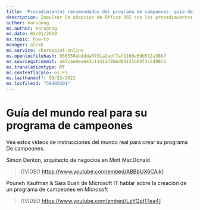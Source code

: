 ```yaml
---
title: 'Procedimientos recomendados del programa de campeones: guía del mundo real'
description: Impulsar la adopción de Office 365 con los procedimientos recomendados del Programa de campeones
author: karuanag
ms.author: karuanag
ms.date: 02/01/2019
ms.topic: how-to
manager: alexb
ms.service: sharepoint-online
ms.openlocfilehash: 566530ab1dda0791a2adf7af1169e69b512a38b7
ms.sourcegitcommit: a93cae8ea6e3c1141d7266d04131b69f2c2498cb
ms.translationtype: MT
ms.contentlocale: es-ES
ms.lasthandoff: 09/23/2021
ms.locfileid: "59485501"
---
```

# <a name="real-world-guidance-for-your-champions-program"></a>Guía del mundo real para su programa de campeones

Vea estos vídeos de instrucciones del mundo real para crear su programa De campeones.  

Simon Denton, arquitecto de negocios en Mott MacDonald

> [!VIDEO https://www.youtube.com/embed/ABBbUX6CAik]

Pouneh Kaufman & Sara Bush de Microsoft IT hablar sobre la creación de un programa de campeones en Microsoft

> [!VIDEO https://www.youtube.com/embed/LzYQpt1Tea4]
